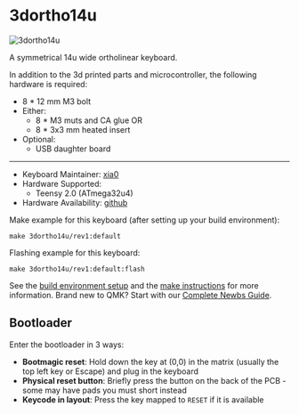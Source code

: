 # 3dortho14u

![3dortho14u](https://i.imgur.com/us16LYT.jpg)

A symmetrical 14u wide ortholinear keyboard.

In addition to the 3d printed parts and microcontroller, the following hardware is required:
* 8 * 12 mm M3 bolt
* Either:
  * 8 * M3 muts and CA glue
    OR
  * 8 * 3x3 mm heated insert
* Optional:
  * USB daughter board

---

* Keyboard Maintainer: [xia0](https://github.com/xia0)
* Hardware Supported:
  * Teensy 2.0 (ATmega32u4)
* Hardware Availability: [github](https://github.com/xia0/keeb_files/tree/main/3dortho14u)

Make example for this keyboard (after setting up your build environment):

    make 3dortho14u/rev1:default

Flashing example for this keyboard:

    make 3dortho14u/rev1:default:flash

See the [build environment setup](https://docs.qmk.fm/#/getting_started_build_tools) and the [make instructions](https://docs.qmk.fm/#/getting_started_make_guide) for more information. Brand new to QMK? Start with our [Complete Newbs Guide](https://docs.qmk.fm/#/newbs).

## Bootloader

Enter the bootloader in 3 ways:

* **Bootmagic reset**: Hold down the key at (0,0) in the matrix (usually the top left key or Escape) and plug in the keyboard
* **Physical reset button**: Briefly press the button on the back of the PCB - some may have pads you must short instead
* **Keycode in layout**: Press the key mapped to `RESET` if it is available
